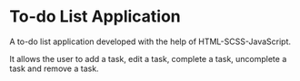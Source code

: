 # To-do List Application

<p>A to-do list application developed with the help of HTML-SCSS-JavaScript.</p>

<p>It allows the user to add a task, edit a task, complete a task, uncomplete a task and remove a task.</p>
